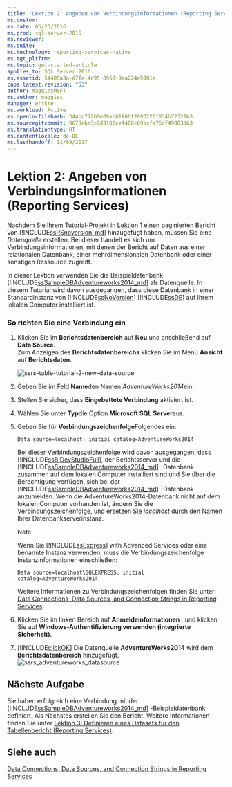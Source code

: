 ```yaml
---
title: 'Lektion 2: Angeben von Verbindungsinformationen (Reporting Services) | Microsoft-Dokumentation'
ms.custom: 
ms.date: 05/23/2016
ms.prod: sql-server-2016
ms.reviewer: 
ms.suite: 
ms.technology: reporting-services-native
ms.tgt_pltfrm: 
ms.topic: get-started-article
applies_to: SQL Server 2016
ms.assetid: 54405a3a-d7fa-4d95-8963-9aa224e5901e
caps.latest.revision: "53"
author: maggiesMSFT
ms.author: maggies
manager: erikre
ms.workload: Active
ms.openlocfilehash: 344cc77269e09ab61806f2093220f834b72329b3
ms.sourcegitcommit: 9678eba3c2d3100cef408c69bcfe76df49803d63
ms.translationtype: HT
ms.contentlocale: de-DE
ms.lasthandoff: 11/09/2017
---
```

# <a name="lesson-2-specifying-connection-information-reporting-services"></a>Lektion 2: Angeben von Verbindungsinformationen (Reporting Services)
Nachdem Sie Ihrem Tutorial-Projekt in Lektion 1 einen paginierten Bericht von [!INCLUDE[ssRSnoversion_md](../includes/ssrsnoversion-md.md)] hinzugefügt haben, müssen Sie eine *Datenquelle* erstellen. Bei dieser handelt es sich um Verbindungsinformationen, mit denen der Bericht auf Daten aus einer relationalen Datenbank, einer mehrdimensionalen Datenbank oder einer sonstigen Ressource zugreift.  
  
In dieser Lektion verwenden Sie die Beispieldatenbank [!INCLUDE[ssSampleDBAdventureworks2014_md](../includes/sssampledbadventureworks2014-md.md)] als Datenquelle. In diesem Tutorial wird davon ausgegangen, dass diese Datenbank in einer Standardinstanz von [!INCLUDE[ssNoVersion](../includes/ssnoversion-md.md)] [!INCLUDE[ssDE](../includes/ssde-md.md)] auf Ihrem lokalen Computer installiert ist.  
  
### <a name="to-set-up-a-connection"></a>So richten Sie eine Verbindung ein  
  
1.  Klicken Sie im **Berichtsdatenbereich** auf **Neu** und anschließend auf **Data Source**.  
Zum Anzeigen des **Berichtsdatenbereichs** klicken Sie im Menü **Ansicht** auf **Berichtsdaten**.  

    ![ssrs-table-tutorial-2-new-data-source](../reporting-services/media/ssrs-table-tutorial-2-new-data-source.png)
  
   2.  Geben Sie im Feld **Name**den Namen *AdventureWorks2014*ein.  
  
3.  Stellen Sie sicher, dass **Eingebettete Verbindung** aktiviert ist.  
  
4.  Wählen Sie unter **Typ**die Option **Microsoft SQL Server**aus.  
  
5.  Geben Sie für **Verbindungszeichenfolge**Folgendes ein:  
  
    ```  
    Data source=localhost; initial catalog=AdventureWorks2014  
    ```  
  
     Bei dieser Verbindungszeichenfolge wird davon ausgegangen, dass [!INCLUDE[ssBIDevStudioFull](../includes/ssbidevstudiofull-md.md)], der Berichtsserver und die [!INCLUDE[ssSampleDBAdventureworks2014_md](../includes/sssampledbadventureworks2014-md.md)] -Datenbank zusammen auf dem lokalen Computer installiert sind und Sie über die Berechtigung verfügen, sich bei der [!INCLUDE[ssSampleDBAdventureworks2014_md](../includes/sssampledbadventureworks2014-md.md)] -Datenbank anzumelden. Wenn die AdventureWorks2014-Datenbank nicht auf dem lokalen Computer vorhanden ist, ändern Sie die Verbindungszeichenfolge, und ersetzen Sie *localhost* durch den Namen Ihrer Datenbankserverinstanz.
  
     >[!NOTE]  
    >Wenn Sie [!INCLUDE[ssExpress](../includes/ssexpress-md.md)] with Advanced Services oder eine benannte Instanz verwenden, muss die Verbindungszeichenfolge Instanzinformationen einschließen:  
    >  
    >`Data source=localhost\SQLEXPRESS; initial catalog=AdventureWorks2014`  
    >  
    >Weitere Informationen zu Verbindungszeichenfolgen finden Sie unter: [Data Connections, Data Sources, and Connection Strings in Reporting Services](../reporting-services/report-data/data-connections-data-sources-and-connection-strings-report-builder-and-ssrs.md).  
     
  
6.  Klicken Sie im linken Bereich auf **Anmeldeinformationen** , und klicken Sie auf **Windows-Authentifizierung verwenden (integrierte Sicherheit)**.  
  
7.  [!INCLUDE[clickOK](../includes/clickok-md.md)] Die Datenquelle **AdventureWorks2014** wird dem **Berichtsdatenbereich** hinzugefügt.  
![ssrs_adventureworks_datasource](../reporting-services/media/ssrs-adventureworks-datasource.png)  
## <a name="next-task"></a>Nächste Aufgabe  
Sie haben erfolgreich eine Verbindung mit der [!INCLUDE[ssSampleDBAdventureworks2014_md](../includes/sssampledbadventureworks2014-md.md)] -Beispieldatenbank definiert. Als Nächstes erstellen Sie den Bericht. Weitere Informationen finden Sie unter [Lektion 3: Definieren eines Datasets für den Tabellenbericht (Reporting Services)](../reporting-services/lesson-3-defining-a-dataset-for-the-table-report-reporting-services.md).  
  
## <a name="see-also"></a>Siehe auch  
[Data Connections, Data Sources, and Connection Strings in Reporting Services](../reporting-services/report-data/data-connections-data-sources-and-connection-strings-report-builder-and-ssrs.md)  
  
  
  


